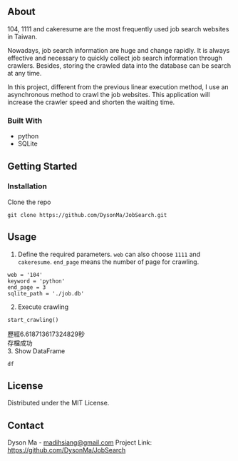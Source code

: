 ## About

104, 1111 and cakeresume are the most frequently used job search websites in Taiwan.

Nowadays, job search information are huge and change rapidly. It is always effective and necessary to quickly collect job search information through crawlers. Besides, storing the crawled data into the database can be search at any time.

In this project, different from the previous linear execution method, I use an asynchronous method to crawl the job websites. This application will increase the crawler speed and shorten the waiting time.

### Built With
* python
* SQLite

## Getting Started
### Installation
Clone the repo
```
git clone https://github.com/DysonMa/JobSearch.git
```
## Usage
1. Define the required parameters. `web` can also choose `1111` and `cakeresume`. `end_page` means the number of page for crawling.
```
web = '104'
keyword = 'python'
end_page = 3
sqlite_path = './job.db'
```
2. Execute crawling
```
start_crawling()
```
歷經6.618713617324829秒<br>
存檔成功<br>
3. Show DataFrame
```
df
```

## License
Distributed under the MIT License.

## Contact
Dyson Ma - madihsiang@gmail.com
Project Link: https://github.com/DysonMa/JobSearch